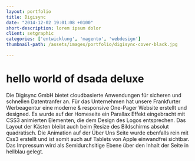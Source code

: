 ```yaml
---
layout: portfolio
title: Digisync
date: "2014-12-02 19:01:08 +0100"
short-description: lorem ipsum dolor
client: setgraphic
categories: ['entwicklung', 'magento', 'webdesign']
thumbnail-path: /assets/images/portfolio/digisync-cover-black.jpg

---
```

# hello world of dsada deluxe

Die Digisync GmbH bietet cloudbasierte Anwendungen für sicheren und schnellen Datentranfer an.
Für das Unternehmen hat unsere Frankfurter Werbeagentur eine moderne & responsive One-Pager Website erstellt und designed. Es wurde auf der Homeseite ein Parallax Effekt eingebracht mit CSS3 animierten Elementen, die dem Design des Logos entsprechen.
Das Layout der Kästen bleibt auch beim Resize des Bildschirms absolut quadratisch. Die Animation auf der Über Uns Seite wurde ebenfalls rein mit Css3 erstellt und ist somit auch auf Tablets von Apple einwandfrei sichtbar. Das Impressum wird als Semidurchsitige Ebene über den Inhalt der Seite in hellblau gelegt.
